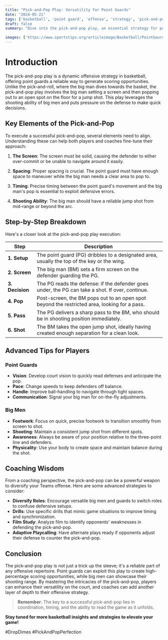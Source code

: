```yaml
---
title: "Pick-and-Pop Play: Versatility for Point Guards"
date: "2024-05-21"
tags: ['basketball', 'point guard', 'offense', 'strategy', 'pick-and-pop', 'coaching', 'player tips', 'versatility', 'fundamentals']
draft: false
summary: "Dive into the pick-and-pop play, an essential strategy for point guards to create offensive versatility by setting up big men for open jump shots."

images: ['https://www.sportstips.org/articleimage/Basketball/PointGaurd/pick_and_pop_play_versatility_for_point_guards.webp']
---
```


# Introduction

The pick-and-pop play is a dynamic offensive strategy in basketball, offering point guards a reliable way to generate scoring opportunities. Unlike the pick-and-roll, where the big man dives towards the basket, the pick-and-pop play involves the big man setting a screen and then popping out to an open spot on the floor for a jump shot. This play leverages the shooting ability of big men and puts pressure on the defense to make quick decisions.

## Key Elements of the Pick-and-Pop

To execute a successful pick-and-pop, several elements need to align. Understanding these can help both players and coaches fine-tune their approach:

1. **The Screen**: The screen must be solid, causing the defender to either over-commit or be unable to navigate around it easily.
   
2. **Spacing**: Proper spacing is crucial. The point guard must have enough space to maneuver while the big man needs a clear area to pop to.

3. **Timing**: Precise timing between the point guard's movement and the big man's pop is essential to exploit defensive errors.

4. **Shooting Ability**: The big man should have a reliable jump shot from mid-range or beyond the arc.

## Step-by-Step Breakdown

Here's a closer look at the pick-and-pop play execution:

| Step            | Description                                                                                     |
|-----------------|-------------------------------------------------------------------------------------------------|
| **1. Setup**    | The point guard (PG) dribbles to a designated area, usually the top of the key or the wing.     |
| **2. Screen**   | The big man (BM) sets a firm screen on the defender guarding the PG.                            |
| **3. Decision** | The PG reads the defense: if the defender goes under, the PG can take a shot. If over, continue.|
| **4. Pop**      | Post-screen, the BM pops out to an open spot beyond the restricted area, looking for a pass.    |
| **5. Pass**     | The PG delivers a sharp pass to the BM, who should be in shooting position immediately.         |
| **6. Shot**     | The BM takes the open jump shot, ideally having created enough separation for a clean look.     |

## Advanced Tips for Players

### Point Guards

- **Vision**: Develop court vision to quickly read defenses and anticipate the pop.
- **Pace**: Change speeds to keep defenders off balance.
- **Handle**: Improve ball-handling to navigate through tight spaces.
- **Communication**: Signal your big man for on-the-fly adjustments.

### Big Men

- **Footwork**: Focus on quick, precise footwork to transition smoothly from screen to shot.
- **Shooting**: Maintain a consistent jump shot from different spots.
- **Awareness**: Always be aware of your position relative to the three-point line and defenders.
- **Physicality**: Use your body to create space and maintain balance during the shot.

## Coaching Wisdom

From a coaching perspective, the pick-and-pop can be a powerful weapon to diversify your Teams offense. Here are some advanced strategies to consider:

- **Diversify Roles**: Encourage versatile big men and guards to switch roles to confuse defensive setups.
- **Drills**: Use specific drills that mimic game situations to improve timing and synchronization.
- **Film Study**: Analyze film to identify opponents' weaknesses in defending the pick-and-pop.
- **Adaptive Playcalling**: Have alternate plays ready if opponents adjust their defense to counter the pick-and-pop.

## Conclusion

The pick-and-pop play is not just a trick up the sleeve; it's a reliable part of any offensive repertoire. Point guards can exploit this play to create high-percentage scoring opportunities, while big men can showcase their shooting range. By mastering the intricacies of the pick-and-pop, players can enhance their versatility on the court, and coaches can add another layer of depth to their offensive strategy.

> **Remember**: The key to a successful pick-and-pop lies in coordination, timing, and the ability to read the game as it unfolds.

**Stay tuned for more basketball insights and strategies to elevate your game!**

#DropDimes #PickAndPopPerfection
```